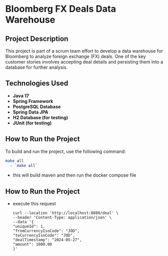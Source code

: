 # Bloomberg FX Deals Data Warehouse

## Project Description

This project is part of a scrum team effort to develop a data warehouse for 
Bloomberg to analyze foreign exchange (FX) deals.
One of the key customer stories involves accepting deal details and persisting them into a database for further analysis.

## Technologies Used

- **Java 17**
- **Spring Framework**
- **PostgreSQL Database**
- **Spring Data JPA**
- **H2 Database (for testing)**
- **JUnit (for testing)**

## How to Run the Project

To build and run the project, use the following command:
```sh
make all
  - `make all`
   ```
  - this will build maven and then run the docker compose file
## How to Run the Project
  - execute this request
    ```
    curl --location 'http://localhost:8080/deal' \
    --header 'Content-Type: application/json' \
    --data '{
    "uniqueId": 1,
    "fromCurrencyIsoCode": "JOD",
    "toCurrencyIsoCode": "JOD",
    "dealTimestamp": "2024-05-27",
    "amount": 1000.00
    }'
    ```